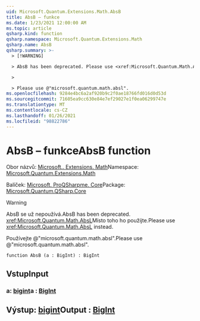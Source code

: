 ```yaml
---
uid: Microsoft.Quantum.Extensions.Math.AbsB
title: AbsB – funkce
ms.date: 1/23/2021 12:00:00 AM
ms.topic: article
qsharp.kind: function
qsharp.namespace: Microsoft.Quantum.Extensions.Math
qsharp.name: AbsB
qsharp.summary: >-
  > [!WARNING]

  > AbsB has been deprecated. Please use <xref:Microsoft.Quantum.Math.AbsL> instead.

  >

  > Please use @"microsoft.quantum.math.absl".
ms.openlocfilehash: 9284e4bc6a2af920b9c2f0ae18766fd016d0d53d
ms.sourcegitcommit: 71605ea9cc630e84e7ef29027e1f0ea06299747e
ms.translationtype: MT
ms.contentlocale: cs-CZ
ms.lasthandoff: 01/26/2021
ms.locfileid: "98822786"
---
```

# <a name="absb-function"></a><span data-ttu-id="cdab7-102">AbsB – funkce</span><span class="sxs-lookup"><span data-stu-id="cdab7-102">AbsB function</span></span>

<span data-ttu-id="cdab7-103">Obor názvů: [Microsoft.. Extensions. Math](xref:Microsoft.Quantum.Extensions.Math)</span><span class="sxs-lookup"><span data-stu-id="cdab7-103">Namespace: [Microsoft.Quantum.Extensions.Math](xref:Microsoft.Quantum.Extensions.Math)</span></span>

<span data-ttu-id="cdab7-104">Balíček: [Microsoft. ProQSharpme. Core](https://nuget.org/packages/Microsoft.Quantum.QSharp.Core)</span><span class="sxs-lookup"><span data-stu-id="cdab7-104">Package: [Microsoft.Quantum.QSharp.Core](https://nuget.org/packages/Microsoft.Quantum.QSharp.Core)</span></span>


> [!WARNING]
> <span data-ttu-id="cdab7-105">AbsB se už nepoužívá.</span><span class="sxs-lookup"><span data-stu-id="cdab7-105">AbsB has been deprecated.</span></span> <span data-ttu-id="cdab7-106"><xref:Microsoft.Quantum.Math.AbsL>Místo toho ho použijte.</span><span class="sxs-lookup"><span data-stu-id="cdab7-106">Please use <xref:Microsoft.Quantum.Math.AbsL> instead.</span></span>
>
> <span data-ttu-id="cdab7-107">Používejte @"microsoft.quantum.math.absl".</span><span class="sxs-lookup"><span data-stu-id="cdab7-107">Please use @"microsoft.quantum.math.absl".</span></span>



```qsharp
function AbsB (a : BigInt) : BigInt
```


## <a name="input"></a><span data-ttu-id="cdab7-108">Vstup</span><span class="sxs-lookup"><span data-stu-id="cdab7-108">Input</span></span>

### <a name="a--bigint"></a><span data-ttu-id="cdab7-109">a: [bigint](xref:microsoft.quantum.lang-ref.bigint)</span><span class="sxs-lookup"><span data-stu-id="cdab7-109">a : [BigInt](xref:microsoft.quantum.lang-ref.bigint)</span></span>





## <a name="output--bigint"></a><span data-ttu-id="cdab7-110">Výstup: [bigint](xref:microsoft.quantum.lang-ref.bigint)</span><span class="sxs-lookup"><span data-stu-id="cdab7-110">Output : [BigInt](xref:microsoft.quantum.lang-ref.bigint)</span></span>

